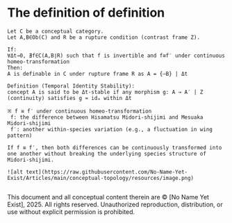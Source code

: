 # The definition of definition
```
Let C be a conceptual category.
Let A,B∈Ob(C) and R be a rupture condition (contrast frame Z).

If:
∀Δt→0, ∄f∈C(A,B∣R) such that f is invertible and f≅f′ under continuous homeo-transformation
Then:
A is definable in C under rupture frame R as A = {–B} | Δt

Definition (Temporal Identity Stability):
concept A is said to be Δt-stable if any morphism g: A → A′ | Z (continuity) satisfies g ≈ idₐ within Δt

※ f ≅ f′ under continuous homeo-transformation
 f: the difference between Hisamatsu Midori-shijimi and Mesuaka Midori-shijimi
 f′: another within-species variation (e.g., a fluctuation in wing pattern)

If f ≅ f′, then both differences can be continuously transformed into one another without breaking the underlying species structure of Midori-shijimi.

![alt text](https://raw.githubusercontent.com/No-Name-Yet-Exist/Articles/main/conceptual-topology/resources/image.png)


```
This document and all conceptual content therein are © [No Name Yet Exist], 2025. All rights reserved. Unauthorized reproduction, distribution, or use without explicit permission is prohibited.
